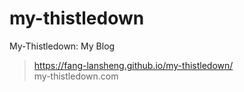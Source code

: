 # my-thistledown
My-Thistledown: My Blog

> https://fang-lansheng.github.io/my-thistledown/  
> my-thistledown.com